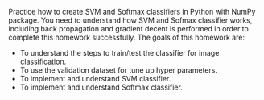 Practice how to create SVM and Softmax classifiers in Python
with NumPy package. You need to understand how SVM and Sofmax classifier works,
including back propagation and gradient decent is performed in order to complete this
homework successfully. The goals of this homework are:
- To understand the steps to train/test the classifier for image classification.
- To use the validation dataset for tune up hyper parameters.
- To implement and understand SVM classifier.
- To implement and understand Softmax classifier.
